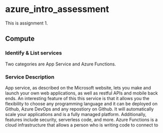 # azure_intro_assessment
This is assignment 1.

## Compute

### Identify & List services
Two categories are App Service and Azure Functions. 

### Service Description
App service, as described on the Microsoft website, lets you make  and launch your own web applications, as well as restful APIs and mobile back ends. An interesting feature of this this service is that it allows you the flexibility to choose any programming language and it can be deployed on Github, Azure DevOps and any repostiory on Github. It will automatically scale your applications and is a fully managed platform. Additionally, features include security, serverless code, and more. Azure Functions is a cloud infrastructure that allows a person who is writing code to connect to 


